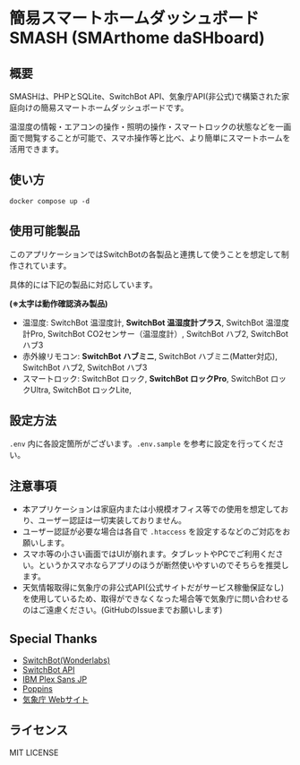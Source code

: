 # 簡易スマートホームダッシュボード SMASH (SMArthome daSHboard)

## 概要

SMASHは、PHPとSQLite、SwitchBot API、気象庁API(非公式)で構築された家庭向けの簡易スマートホームダッシュボードです。

温湿度の情報・エアコンの操作・照明の操作・スマートロックの状態などを一画面で閲覧することが可能で、スマホ操作等と比べ、より簡単にスマートホームを活用できます。

## 使い方

```
docker compose up -d
```

## 使用可能製品

このアプリケーションではSwitchBotの各製品と連携して使うことを想定して制作されています。

具体的には下記の製品に対応しています。

**(※太字は動作確認済み製品)**

- 温湿度: SwitchBot 温湿度計, **SwitchBot 温湿度計プラス**, SwitchBot 温湿度計Pro, SwitchBot CO2センサー（温湿度計）, SwitchBot ハブ2, SwitchBot ハブ3
- 赤外線リモコン: **SwitchBot ハブミニ**, SwitchBot ハブミニ(Matter対応), SwitchBot ハブ2, SwitchBot ハブ3
- スマートロック: SwitchBot ロック, **SwitchBot ロックPro**, SwitchBot ロックUltra, SwitchBot ロックLite,

## 設定方法

`.env` 内に各設定箇所がございます。`.env.sample` を参考に設定を行ってください。

## 注意事項

- 本アプリケーションは家庭内または小規模オフィス等での使用を想定しており、ユーザー認証は一切実装しておりません。
- ユーザー認証が必要な場合は各自で `.htaccess` を設定するなどのご対応をお願いします。
- スマホ等の小さい画面ではUIが崩れます。タブレットやPCでご利用ください。というかスマホならアプリのほうが断然使いやすいのでそちらを推奨します。
- 天気情報取得に気象庁の非公式API(公式サイトだがサービス稼働保証なし)を使用しているため、取得ができなくなった場合等で気象庁に問い合わせるのはご遠慮ください。(GitHubのIssueまでお願いします)

## Special Thanks

- [SwitchBot(Wonderlabs)](https://www.switchbot.jp/)
- [SwitchBot API](https://github.com/OpenWonderLabs/SwitchBotAPI)
- [IBM Plex Sans JP](https://fonts.google.com/specimen/IBM+Plex+Sans+JP)
- [Poppins](https://fonts.google.com/specimen/Poppins)
- [気象庁 Webサイト](https://www.jma.go.jp/jma/index.html)

## ライセンス

MIT LICENSE
